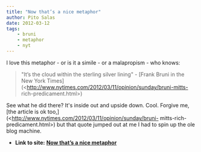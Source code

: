 ```yaml
---
title: "Now that’s a nice metaphor"
author: Pito Salas
date: 2012-03-12
tags:
    - bruni
    - metaphor
    - nyt
---
```


I love this metaphor - or is it a simile - or a malapropism - who knows:

> "It’s the cloud within the sterling silver lining" - [Frank Bruni in the New
> York Times](<http://www.nytimes.com/2012/03/11/opinion/sunday/bruni-mitts-
> rich-predicament.html>)

See what he did there? It's inside out and upside down. Cool. Forgive me, [the
article is ok too,](<http://www.nytimes.com/2012/03/11/opinion/sunday/bruni-
mitts-rich-predicament.html>) but that quote jumped out at me I had to spin up
the ole blog machine.


* **Link to site:** **[Now that’s a nice metaphor](None)**
